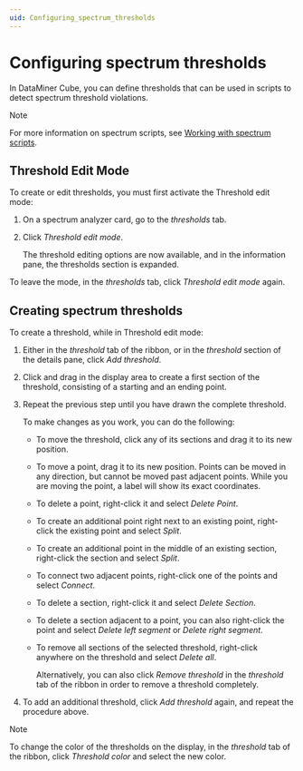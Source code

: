 ```yaml
---
uid: Configuring_spectrum_thresholds
---
```


# Configuring spectrum thresholds

In DataMiner Cube, you can define thresholds that can be used in scripts to detect spectrum threshold violations.

> [!NOTE]
> For more information on spectrum scripts, see [Working with spectrum scripts](xref:Working_with_spectrum_scripts).

## Threshold Edit Mode

To create or edit thresholds, you must first activate the Threshold edit mode:

1. On a spectrum analyzer card, go to the *thresholds* tab.

1. Click *Threshold edit mode*.

   The threshold editing options are now available, and in the information pane, the thresholds section is expanded.

To leave the mode, in the *thresholds* tab, click *Threshold edit mode* again.

## Creating spectrum thresholds

To create a threshold, while in Threshold edit mode:

1. Either in the *threshold* tab of the ribbon, or in the *threshold* section of the details pane, click *Add threshold*.

1. Click and drag in the display area to create a first section of the threshold, consisting of a starting and an ending point.

1. Repeat the previous step until you have drawn the complete threshold.

   To make changes as you work, you can do the following:

   - To move the threshold, click any of its sections and drag it to its new position.

   - To move a point, drag it to its new position. Points can be moved in any direction, but cannot be moved past adjacent points. While you are moving the point, a label will show its exact coordinates.

   - To delete a point, right-click it and select *Delete Point*.

   - To create an additional point right next to an existing point, right-click the existing point and select *Split*.

   - To create an additional point in the middle of an existing section, right-click the section and select *Split*.

   - To connect two adjacent points, right-click one of the points and select *Connect*.

   - To delete a section, right-click it and select *Delete Section*.

   - To delete a section adjacent to a point, you can also right-click the point and select *Delete left segment* or *Delete right segment*.

   - To remove all sections of the selected threshold, right-click anywhere on the threshold and select *Delete all*.

     Alternatively, you can also click *Remove threshold* in the *threshold* tab of the ribbon in order to remove a threshold completely.

1. To add an additional threshold, click *Add threshold* again, and repeat the procedure above.

> [!NOTE]
> To change the color of the thresholds on the display, in the *threshold* tab of the ribbon, click *Threshold color* and select the new color.
